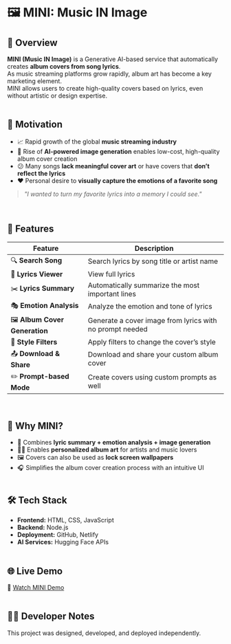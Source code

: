 # 🖼 MINI: Music IN Image

## 📌 Overview

**MINI (Music IN Image)** is a Generative AI-based service that automatically creates **album covers from song lyrics**.  
As music streaming platforms grow rapidly, album art has become a key marketing element.  
MINI allows users to create high-quality covers based on lyrics, even without artistic or design expertise.
<br><br>

## 🎯 Motivation

- 📈 Rapid growth of the global **music streaming industry**
- 🎨 Rise of **AI-powered image generation** enables low-cost, high-quality album cover creation
- 😕 Many songs **lack meaningful cover art** or have covers that **don’t reflect the lyrics**
- ❤️ Personal desire to **visually capture the emotions of a favorite song**

> _"I wanted to turn my favorite lyrics into a memory I could see."_

<br>

## 🚀 Features

| Feature | Description |
|--------|-------------|
| 🔍 **Search Song** | Search lyrics by song title or artist name |
| 📃 **Lyrics Viewer** | View full lyrics |
| ✂️ **Lyrics Summary** | Automatically summarize the most important lines |
| 🎭 **Emotion Analysis** | Analyze the emotion and tone of lyrics |
| 🖼️ **Album Cover Generation** | Generate a cover image from lyrics with no prompt needed |
| 🎨 **Style Filters** | Apply filters to change the cover’s style |
| 📤 **Download & Share** | Download and share your custom album cover |
| ✏️ **Prompt-based Mode** | Create covers using custom prompts as well |

<br>

## 🌟 Why MINI?

- 🧠 Combines **lyric summary + emotion analysis + image generation**
- 🧑‍🎨 Enables **personalized album art** for artists and music lovers
- 🖼️ Covers can also be used as **lock screen wallpapers**
- 🎧 Simplifies the album cover creation process with an intuitive UI
<br><br>

## 🛠️ Tech Stack

- **Frontend:** HTML, CSS, JavaScript  
- **Backend:** Node.js  
- **Deployment:** GitHub, Netlify  
- **AI Services:** Hugging Face APIs
<br><br>

## 🌐 Live Demo

🔗 [Watch MINI Demo](https://drive.google.com/file/d/1osanaeQQAoIlfoFwTSunlzNfGSPBwob9/view?usp=drive_link)
<br><br>

## 👩‍💻 Developer Notes

This project was designed, developed, and deployed independently.
